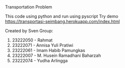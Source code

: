 Transportation Problem

This code using python and run using pyscript
Try demo https://transportasi-seimbang.herokuapp.com/index.html

Created by Sven Group:

1. 23222050 - Rahmat 
2. 23222071 - Annisa Yuli Pratiwi 
3. 23222061 - Imam Habib Pamungkas 
4. 23222007 - M. Husein Ramadhani Baharzah 
5. 23222074 - Yudha Arlingga 
